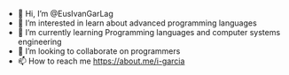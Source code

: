- 👋 Hi, I’m @EusIvanGarLag
- 👀 I’m interested in learn about advanced programming languages
- 🌱 I’m currently learning Programming languages ​​and computer systems engineering 
- 💞️ I’m looking to collaborate on programmers 
- 📫 How to reach me https://about.me/i-garcia

<!---
EusIvanGarLag/EusIvanGarLag is a ✨ special ✨ repository because its `README.md` (this file) appears on your GitHub profile.
You can click the Preview link to take a look at your changes.
--->
